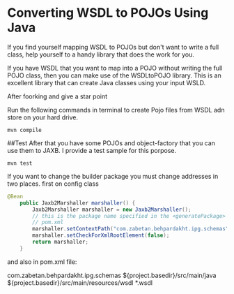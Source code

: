 # Converting WSDL to POJOs Using Java

If you find yourself mapping WSDL to POJOs but don't want to write a full class, help yourself to a handy library that does the work for you.

If you have WSDL that you want to map into a POJO without writing the full POJO class, then you can make use of the WSDLtoPOJO library. This is an excellent library that can create Java classes using your input WSLD.

After foorking and give a star point 

Run the following commands in terminal to create Pojo files from WSDL adn store on your hard drive.

    mvn compile

##Test
After that you have some POJOs and object-factory that you can use them to JAXB. I provide a test sample for this porpose.

    mvn test

If you want to change the builder package you must change addresses in two places. first on config class

```java
@Bean
	public Jaxb2Marshaller marshaller() {
		Jaxb2Marshaller marshaller = new Jaxb2Marshaller();
		// this is the package name specified in the <generatePackage> specified in
		// pom.xml
		marshaller.setContextPath("com.zabetan.behpardakht.ipg.schemas");
		marshaller.setCheckForXmlRootElement(false);
		return marshaller;
	}
```

and also in pom.xml file: 

<configuration>
					<generatePackage>com.zabetan.behpardakht.ipg.schemas</generatePackage>
					<generateDirectory>${project.basedir}/src/main/java</generateDirectory>
					<schemaDirectory>${project.basedir}/src/main/resources/wsdl</schemaDirectory>
					<schemaIncludes>
						<include>*.wsdl</include>
					</schemaIncludes>
</configuration>
